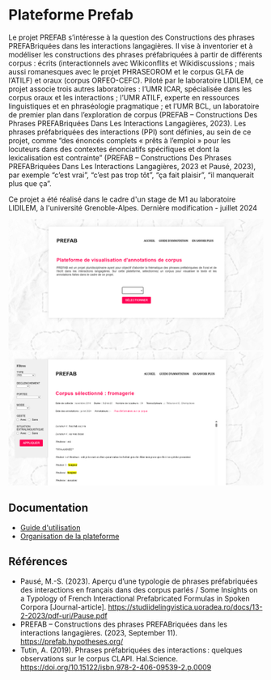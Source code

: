 # Plateforme Prefab

Le projet PREFAB s’intéresse à la question des Constructions des phrases PREFABriquées dans les interactions langagières. Il vise à inventorier et à modéliser les constructions des phrases préfabriquées à partir de différents corpus : écrits (interactionnels avec Wikiconflits et Wikidiscussions ; mais aussi romanesques avec le projet PHRASEOROM et le corpus GLFA de l’ATILF) et oraux (corpus ORFEO-CEFC). Piloté par le laboratoire LIDILEM, ce projet associe trois autres laboratoires : l’UMR ICAR, spécialisée dans les corpus oraux et les interactions ; l’UMR ATILF, experte en ressources linguistiques et en phraséologie pragmatique ; et l’UMR BCL, un laboratoire de premier plan dans l’exploration de corpus (PREFAB – Constructions Des Phrases PREFABriquées Dans Les Interactions Langagières, 2023). Les phrases préfabriquées des interactions (PPI) sont définies, au sein de ce projet, comme “des énoncés complets « prêts à l’emploi » pour les locuteurs dans des contextes énonciatifs spécifiques et dont la lexicalisation est contrainte” (PREFAB – Constructions Des Phrases PREFABriquées Dans Les Interactions Langagières, 2023 et Pausé, 2023), par exemple “c’est vrai”, “c’est pas trop tôt”, “ça fait plaisir”, “il manquerait plus que ça”.

Ce projet a été réalisé dans le cadre d'un stage de M1 au laboratoire LIDILEM, à l'université Grenoble-Alpes.
Dernière modification - juillet 2024

![Aperçu de l'accueil](/images/preview1.png)
![Aperçu de la visualisation de texte](/images/preview2.png)

## Documentation

- [Guide d'utilisation](https://github.com/bonzid/prefab/blob/main/guide.md#LIEN_CLAPI_CORPUS#)
- [Organisation de la plateforme](https://github.com/bonzid/prefab/blob/main/organisation.md)


## Références

- Pausé, M.-S. (2023). Aperçu d’une typologie de phrases préfabriquées des interactions en français dans des corpus parlés / Some Insights on a Typology of French Interactional Prefabricated Formulas in Spoken Corpora [Journal-article]. https://studiidelingvistica.uoradea.ro/docs/13-2-2023/pdf-uri/Pause.pdf
- PREFAB – Constructions des phrases PREFABriquées dans les interactions langagières. (2023, September 11). https://prefab.hypotheses.org/
- Tutin, A. (2019). Phrases préfabriquées des interactions : quelques observations sur le corpus CLAPI. Hal.Science. https://doi.org/10.15122/isbn.978-2-406-09539-2.p.0009
